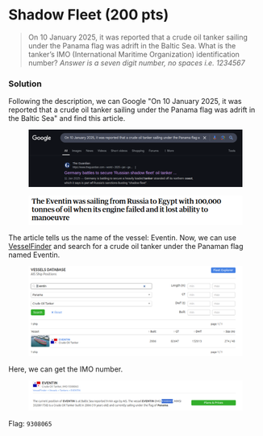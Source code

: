 # Shadow Fleet (200 pts)

> On 10 January 2025, it was reported that a crude oil tanker sailing under the Panama flag was adrift in the Baltic Sea. What is the tanker’s IMO (International Maritime Organization) identification number? _Answer is a seven digit number, no spaces i.e. 1234567_

### Solution

Following the description, we can Google "On 10 January 2025, it was reported that a crude oil tanker sailing under the Panama flag was adrift in the Baltic Sea" and find this article.

<figure><img src="../../../.gitbook/assets/image (4) (1).png" alt=""><figcaption></figcaption></figure>

<figure><img src="../../../.gitbook/assets/image (5) (1).png" alt=""><figcaption></figcaption></figure>

The article tells us the name of the vessel: Eventin. Now, we can use [VesselFinder](https://www.vesselfinder.com/vessels) and search for a crude oil tanker under the Panaman flag named Eventin.

<figure><img src="../../../.gitbook/assets/image (6) (1).png" alt=""><figcaption></figcaption></figure>

Here, we can get the IMO number.

<figure><img src="../../../.gitbook/assets/image (7) (1).png" alt=""><figcaption></figcaption></figure>

Flag: `9308065`
